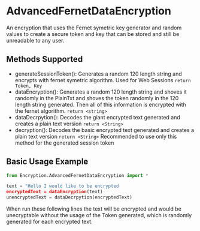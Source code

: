 # **AdvancedFernetDataEncryption**

An encryption that uses the Fernet symetric key generator and random values to create a secure token and key that can be stored and still be unreadable to any user. 

## **Methods Supported**
- generateSessionToken(<AnyString>): Generates a random 120 length string and encrypts with fernet symetric algorithm. Used for Web Sessions `return Token, Key`
- dataEncryption(<PlainTxt>): Generates a random 120 length string and shoves it randomly in the PlainTxt and shoves the token randomly in the 120 length string generated. Then all of this information is encrypted with the fernet algorithm. `return <string>`
- dataDecrpytion(<EncyptedTxt>): Decodes the giant encrypted text generated and creates a plain text version `return <String>`
- decryption(<EncryptedTxt>): Decodes the basic encrypted text generated and creates a plain text version `return <String>` Recommended to use only this method for the generated session token

## **Basic Usage Example**
```python
from Encryption.AdvancedFernetDataEncryption import *

text = "Hello I would like to be encrypted
encryptedText = dataEncryption(text)
unencryptedText = dataDecrpytion(encryptedText)
```

When run these following lines the text will be encrypted and would be unecryptable without the usage of the Token generated, which is randomly generated for each encrypted text.